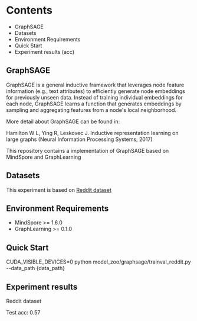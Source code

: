 # Contents

- GraphSAGE
- Datasets
- Environment Requirements
- Quick Start
- Experiment results (acc)

## GraphSAGE

GraphSAGE is a general inductive framework that leverages node feature information (e.g., text attributes) to efficiently generate node embeddings for previously unseen data. Instead of training individual embeddings for each node, GraphSAGE learns a function that generates embeddings by sampling and aggregating features from a node's local neighborhood.

More detail about GraphSAGE can be found in:

Hamilton W L, Ying R, Leskovec J. Inductive representation learning on large graphs (Neural Information Processing Systems, 2017)

This repository contains a implementation of GraphSAGE based on MindSpore and GraphLearning

## Datasets

This experiment is based on [Reddit dataset](http://snap.stanford.edu/graphsage/)

## Environment Requirements

- MindSpore >= 1.6.0
- GraphLearning >= 0.1.0

## Quick Start

CUDA_VISIBLE_DEVICES=0 python model_zoo/graphsage/trainval_reddit.py --data_path  {data_path}

## Experiment results

Reddit dataset

Test acc: 0.57
